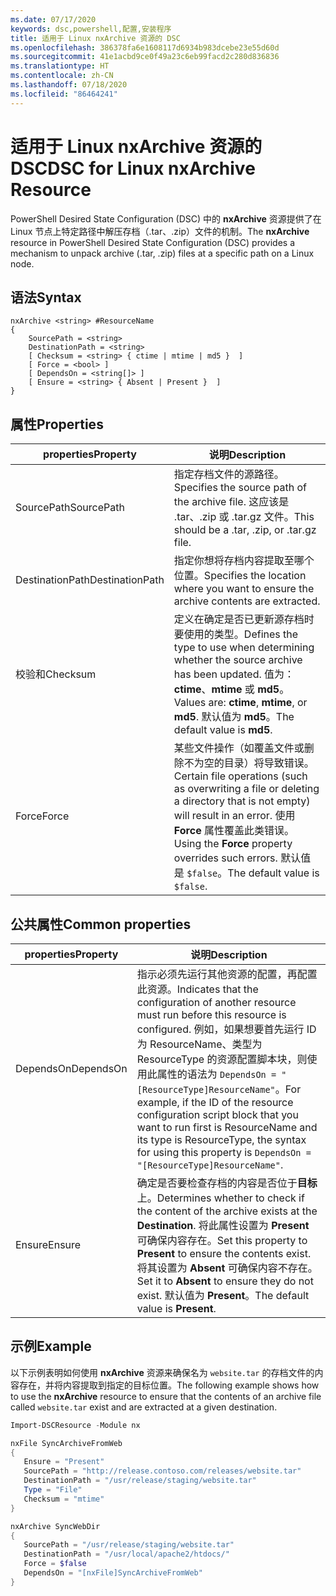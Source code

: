 ```yaml
---
ms.date: 07/17/2020
keywords: dsc,powershell,配置,安装程序
title: 适用于 Linux nxArchive 资源的 DSC
ms.openlocfilehash: 386378fa6e1608117d6934b983dcebe23e55d60d
ms.sourcegitcommit: 41e1acbd9ce0f49a23c6eb99facd2c280d836836
ms.translationtype: HT
ms.contentlocale: zh-CN
ms.lasthandoff: 07/18/2020
ms.locfileid: "86464241"
---
```

# <a name="dsc-for-linux-nxarchive-resource"></a><span data-ttu-id="a2395-103">适用于 Linux nxArchive 资源的 DSC</span><span class="sxs-lookup"><span data-stu-id="a2395-103">DSC for Linux nxArchive Resource</span></span>

<span data-ttu-id="a2395-104">PowerShell Desired State Configuration (DSC) 中的 **nxArchive** 资源提供了在 Linux 节点上特定路径中解压存档（.tar、.zip）文件的机制。</span><span class="sxs-lookup"><span data-stu-id="a2395-104">The **nxArchive** resource in PowerShell Desired State Configuration (DSC) provides a mechanism to unpack archive (.tar, .zip) files at a specific path on a Linux node.</span></span>

## <a name="syntax"></a><span data-ttu-id="a2395-105">语法</span><span class="sxs-lookup"><span data-stu-id="a2395-105">Syntax</span></span>

```Syntax
nxArchive <string> #ResourceName
{
    SourcePath = <string>
    DestinationPath = <string>
    [ Checksum = <string> { ctime | mtime | md5 }  ]
    [ Force = <bool> ]
    [ DependsOn = <string[]> ]
    [ Ensure = <string> { Absent | Present }  ]
}
```

## <a name="properties"></a><span data-ttu-id="a2395-106">属性</span><span class="sxs-lookup"><span data-stu-id="a2395-106">Properties</span></span>

|<span data-ttu-id="a2395-107">properties</span><span class="sxs-lookup"><span data-stu-id="a2395-107">Property</span></span> |<span data-ttu-id="a2395-108">说明</span><span class="sxs-lookup"><span data-stu-id="a2395-108">Description</span></span> |
|---|---|
|<span data-ttu-id="a2395-109">SourcePath</span><span class="sxs-lookup"><span data-stu-id="a2395-109">SourcePath</span></span> |<span data-ttu-id="a2395-110">指定存档文件的源路径。</span><span class="sxs-lookup"><span data-stu-id="a2395-110">Specifies the source path of the archive file.</span></span> <span data-ttu-id="a2395-111">这应该是 .tar、.zip 或 .tar.gz 文件。</span><span class="sxs-lookup"><span data-stu-id="a2395-111">This should be a .tar, .zip, or .tar.gz file.</span></span> |
|<span data-ttu-id="a2395-112">DestinationPath</span><span class="sxs-lookup"><span data-stu-id="a2395-112">DestinationPath</span></span> |<span data-ttu-id="a2395-113">指定你想将存档内容提取至哪个位置。</span><span class="sxs-lookup"><span data-stu-id="a2395-113">Specifies the location where you want to ensure the archive contents are extracted.</span></span> |
|<span data-ttu-id="a2395-114">校验和</span><span class="sxs-lookup"><span data-stu-id="a2395-114">Checksum</span></span> |<span data-ttu-id="a2395-115">定义在确定是否已更新源存档时要使用的类型。</span><span class="sxs-lookup"><span data-stu-id="a2395-115">Defines the type to use when determining whether the source archive has been updated.</span></span> <span data-ttu-id="a2395-116">值为：**ctime**、**mtime** 或 **md5**。</span><span class="sxs-lookup"><span data-stu-id="a2395-116">Values are: **ctime**, **mtime**, or **md5**.</span></span> <span data-ttu-id="a2395-117">默认值为 **md5**。</span><span class="sxs-lookup"><span data-stu-id="a2395-117">The default value is **md5**.</span></span> |
|<span data-ttu-id="a2395-118">Force</span><span class="sxs-lookup"><span data-stu-id="a2395-118">Force</span></span> |<span data-ttu-id="a2395-119">某些文件操作（如覆盖文件或删除不为空的目录）将导致错误。</span><span class="sxs-lookup"><span data-stu-id="a2395-119">Certain file operations (such as overwriting a file or deleting a directory that is not empty) will result in an error.</span></span> <span data-ttu-id="a2395-120">使用 **Force** 属性覆盖此类错误。</span><span class="sxs-lookup"><span data-stu-id="a2395-120">Using the **Force** property overrides such errors.</span></span> <span data-ttu-id="a2395-121">默认值是 `$false`。</span><span class="sxs-lookup"><span data-stu-id="a2395-121">The default value is `$false`.</span></span> |

## <a name="common-properties"></a><span data-ttu-id="a2395-122">公共属性</span><span class="sxs-lookup"><span data-stu-id="a2395-122">Common properties</span></span>

|<span data-ttu-id="a2395-123">properties</span><span class="sxs-lookup"><span data-stu-id="a2395-123">Property</span></span> |<span data-ttu-id="a2395-124">说明</span><span class="sxs-lookup"><span data-stu-id="a2395-124">Description</span></span> |
|---|---|
|<span data-ttu-id="a2395-125">DependsOn</span><span class="sxs-lookup"><span data-stu-id="a2395-125">DependsOn</span></span> |<span data-ttu-id="a2395-126">指示必须先运行其他资源的配置，再配置此资源。</span><span class="sxs-lookup"><span data-stu-id="a2395-126">Indicates that the configuration of another resource must run before this resource is configured.</span></span> <span data-ttu-id="a2395-127">例如，如果想要首先运行 ID 为 ResourceName、类型为 ResourceType 的资源配置脚本块，则使用此属性的语法为 `DependsOn = "[ResourceType]ResourceName"`。</span><span class="sxs-lookup"><span data-stu-id="a2395-127">For example, if the ID of the resource configuration script block that you want to run first is ResourceName and its type is ResourceType, the syntax for using this property is `DependsOn = "[ResourceType]ResourceName"`.</span></span> |
|<span data-ttu-id="a2395-128">Ensure</span><span class="sxs-lookup"><span data-stu-id="a2395-128">Ensure</span></span> |<span data-ttu-id="a2395-129">确定是否要检查存档的内容是否位于**目标**上。</span><span class="sxs-lookup"><span data-stu-id="a2395-129">Determines whether to check if the content of the archive exists at the **Destination**.</span></span> <span data-ttu-id="a2395-130">将此属性设置为 **Present** 可确保内容存在。</span><span class="sxs-lookup"><span data-stu-id="a2395-130">Set this property to **Present** to ensure the contents exist.</span></span> <span data-ttu-id="a2395-131">将其设置为 **Absent** 可确保内容不存在。</span><span class="sxs-lookup"><span data-stu-id="a2395-131">Set it to **Absent** to ensure they do not exist.</span></span> <span data-ttu-id="a2395-132">默认值为 **Present**。</span><span class="sxs-lookup"><span data-stu-id="a2395-132">The default value is **Present**.</span></span> |

## <a name="example"></a><span data-ttu-id="a2395-133">示例</span><span class="sxs-lookup"><span data-stu-id="a2395-133">Example</span></span>

<span data-ttu-id="a2395-134">以下示例表明如何使用 **nxArchive** 资源来确保名为 `website.tar` 的存档文件的内容存在，并将内容提取到指定的目标位置。</span><span class="sxs-lookup"><span data-stu-id="a2395-134">The following example shows how to use the **nxArchive** resource to ensure that the contents of an archive file called `website.tar` exist and are extracted at a given destination.</span></span>

```powershell
Import-DSCResource -Module nx

nxFile SyncArchiveFromWeb
{
   Ensure = "Present"
   SourcePath = "http://release.contoso.com/releases/website.tar"
   DestinationPath = "/usr/release/staging/website.tar"
   Type = "File"
   Checksum = "mtime"
}

nxArchive SyncWebDir
{
   SourcePath = "/usr/release/staging/website.tar"
   DestinationPath = "/usr/local/apache2/htdocs/"
   Force = $false
   DependsOn = "[nxFile]SyncArchiveFromWeb"
}
```

